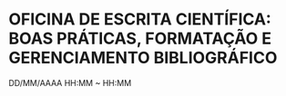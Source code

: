 # **OFICINA DE ESCRITA CIENTÍFICA: BOAS PRÁTICAS, FORMATAÇÃO E GERENCIAMENTO BIBLIOGRÁFICO**
DD/MM/AAAA
HH:MM ~ HH:MM


